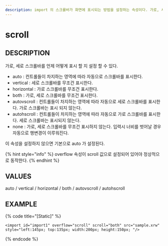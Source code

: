 ```yaml
---
description: import 의 스크롤바가 화면에 표시되는 방법을 설정하는 속성이다. 가로, 세로 스크롤바를 언제 어떻게 표시 할 지 설정 할 수 있다.
---
```


# scroll

## DESCRIPTION

가로, 세로 스크롤바를 언제 어떻게 표시 할 지 설정 할 수 있다.

* auto : 컨트롤들이 차지하는 영역에 따라 자동으로 스크롤바를 표시한다.
* vertical : 세로 스크롤바를 무조건 표시한다.
* horizontal : 가로 스크롤바를 무조건 표시한다.
* both : 가로, 세로 스크롤바를 무조건 표시한다.
* autovscroll : 컨트롤들이 차지하는 영역에 따라 자동으로 세로 스크롤바를 표시한다. 가로 스크롤바는 표시 되지 않는다.
* autohscroll : 컨트롤들이 차지하는 영역에 따라 자동으로 가로 스크롤바를 표시한다. 세로 스크롤바는 표시되지 않는다.
* none : 가로, 세로 스크롤바를 무조건 표시하지 않는다. 입력시 너비를 벗어날 경우 자동으로 행변경이 이루워진다.

이 속성을 설정하지 않으면 기본으로 auto 가 설정된다.

{% hint style="info" %}
overflow 속성이 scroll 값으로 설정되어 있어야 정상적으로 동작한다.
{% endhint %}

## VALUES

auto / vertical / horizontal / both / autovscroll / autohscroll

## EXAMPLE

{% code title="\[Static\]" %}
```markup
<import id="import1" overflow="scroll" scroll="both" src="sample.xrw" 
style="left:145px; top:135px; width:200px; height:150px; "/>
```
{% endcode %}

